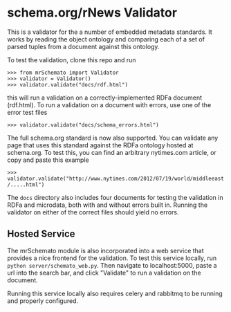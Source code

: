 schema.org/rNews Validator
==========================

This is a validator for the a number of embedded metadata standards. It
works by reading the object ontology and comparing each of a set of
parsed tuples from a document against this ontology.

To test the validation, clone this repo and run

    >>> from mrSchemato import Validator
    >>> validator = Validator()
    >>> validator.validate("docs/rdf.html")

this will run a validation on a correctly-implemented RDFa document (rdf.html). To run
a validation on a document with errors, use one of the error test files

``>>> validator.validate("docs/schema_errors.html")``

The full schema.org standard is now also supported. You can validate any page
that uses this standard against the RDFa ontology hosted at schema.org. To
test this, you can find an arbitrary nytimes.com article, or copy and paste
this example

``>>> validator.validate("http://www.nytimes.com/2012/07/19/world/middleeast/.....html")``

The ``docs`` directory also includes four documents for testing the validation in RDFa
and microdata, both with and without errors built in. Running the validator on
either of the correct files should yield no errors.

Hosted Service
--------------

The mrSchemato module is also incorporated into a web service that provides
a nice frontend for the validation. To test this service locally, run
``python server/schemato_web.py``. Then navigate to localhost:5000, paste
a url into the search bar, and click "Validate" to run a validation on the document.

Running this service locally also requires celery and rabbitmq to be running
and properly configured.
